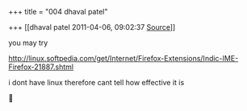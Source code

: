 +++
title = "004 dhaval patel"

+++
[[dhaval patel	2011-04-06, 09:02:37 [Source](https://groups.google.com/g/samskrita/c/hFJOWLhVyuI)]]



  
you may try

<http://linux.softpedia.com/get/Internet/Firefox-Extensions/Indic-IME-Firefox-21887.shtml>  

i dont have linux therefore cant tell how effective it is



